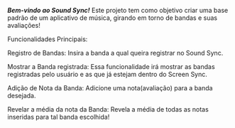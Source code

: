 ***Bem-vindo ao Sound Sync!*** 
Este projeto tem como objetivo criar uma base padrão de um aplicativo de música, girando em torno de bandas e suas avaliações!

Funcionalidades Principais: 

Registro de Bandas: Insira a banda a qual queira registrar no Sound Sync.

Mostrar a Banda registrada: Essa funcionalidade irá mostrar as bandas registradas pelo usuário e as que já estejam dentro do Screen Sync.

Adição de Nota da Banda: Adicione uma nota(avaliação) para a banda desejada.

Revelar a média da nota da Banda: Revela a média de todas as notas inseridas para tal banda escolhida!
